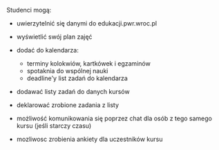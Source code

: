 Studenci mogą:
- uwierzytelnić się danymi do edukacji.pwr.wroc.pl

- wyświetlić swój plan zajęć

- dodać do kalendarza:
  - terminy kolokwiów, kartkówek i egzaminów
  - spotaknia do wspólnej nauki
  - deadline'y list zadań do kalendarza

- dodawać listy zadań do danych kursów
- deklarować zrobione zadania z listy

- możliwość komunikowania się poprzez chat dla osób z tego samego kursu (jeśli starczy czasu)

- mozliwosc zrobienia ankiety dla uczestników kursu 
